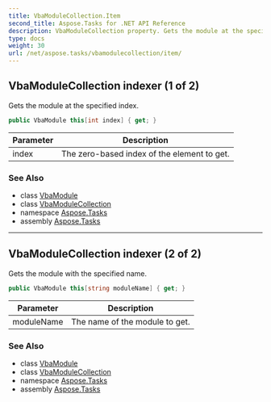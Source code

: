 ```yaml
---
title: VbaModuleCollection.Item
second_title: Aspose.Tasks for .NET API Reference
description: VbaModuleCollection property. Gets the module at the specified index
type: docs
weight: 30
url: /net/aspose.tasks/vbamodulecollection/item/
---
```

## VbaModuleCollection indexer (1 of 2)

Gets the module at the specified index.

```csharp
public VbaModule this[int index] { get; }
```

| Parameter | Description |
| --- | --- |
| index | The zero-based index of the element to get. |

### See Also

* class [VbaModule](../../vbamodule/)
* class [VbaModuleCollection](../)
* namespace [Aspose.Tasks](../../vbamodulecollection/)
* assembly [Aspose.Tasks](../../../)

---

## VbaModuleCollection indexer (2 of 2)

Gets the module with the specified name.

```csharp
public VbaModule this[string moduleName] { get; }
```

| Parameter | Description |
| --- | --- |
| moduleName | The name of the module to get. |

### See Also

* class [VbaModule](../../vbamodule/)
* class [VbaModuleCollection](../)
* namespace [Aspose.Tasks](../../vbamodulecollection/)
* assembly [Aspose.Tasks](../../../)


